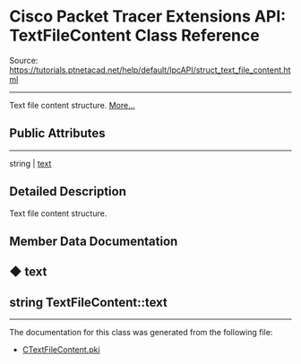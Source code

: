# Cisco Packet Tracer Extensions API: TextFileContent Class Reference

Source: https://tutorials.ptnetacad.net/help/default/IpcAPI/struct_text_file_content.html

---

Text file content structure. [More...](struct_text_file_content.html#details)

##  Public Attributes  
  
---  
string | [text](struct_text_file_content.html#a58d61557cca9be271f051076e40f5348)  
  
## Detailed Description

Text file content structure. 

## Member Data Documentation

## ◆ text

string TextFileContent::text  
---  
  
* * *

The documentation for this class was generated from the following file:

  * [CTextFileContent.pki](_c_text_file_content_8pki.html)


